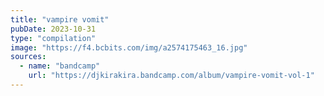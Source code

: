 ```yaml
---
title: "vampire vomit"
pubDate: 2023-10-31
type: "compilation"
image: "https://f4.bcbits.com/img/a2574175463_16.jpg"
sources:
  - name: "bandcamp"
    url: "https://djkirakira.bandcamp.com/album/vampire-vomit-vol-1"
---
```

